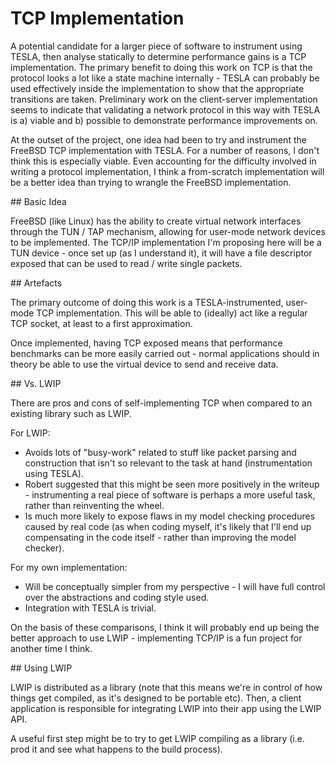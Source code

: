 # TCP Implementation

A potential candidate for a larger piece of software to instrument using TESLA,
then analyse statically to determine performance gains is a TCP implementation.
The primary benefit to doing this work on TCP is that the protocol looks a lot
like a state machine internally - TESLA can probably be used effectively inside
the implementation to show that the appropriate transitions are taken.
Preliminary work on the client-server implementation seems to indicate that
validating a network protocol in this way with TESLA is a) viable and b)
possible to demonstrate performance improvements on.

At the outset of the project, one idea had been to try and instrument the
FreeBSD TCP implementation with TESLA. For a number of reasons, I don't think
this is especially viable. Even accounting for the difficulty involved in
writing a protocol implementation, I think a from-scratch implementation will be
a better idea than trying to wrangle the FreeBSD implementation.

## Basic Idea

FreeBSD (like Linux) has the ability to create virtual network interfaces
through the TUN / TAP mechanism, allowing for user-mode network devices to be
implemented. The TCP/IP implementation I'm proposing here will be a TUN device -
once set up (as I understand it), it will have a file descriptor exposed that
can be used to read / write single packets.

## Artefacts

The primary outcome of doing this work is a TESLA-instrumented, user-mode TCP
implementation. This will be able to (ideally) act like a regular TCP socket, at
least to a first approximation.

Once implemented, having TCP exposed means that performance benchmarks can be
more easily carried out - normal applications should in theory be able to use
the virtual device to send and receive data.

## Vs. LWIP

There are pros and cons of self-implementing TCP when compared to an existing
library such as LWIP.

For LWIP:

* Avoids lots of "busy-work" related to stuff like packet parsing and
  construction that isn't so relevant to the task at hand (instrumentation using
  TESLA).
* Robert suggested that this might be seen more positively in the writeup -
  instrumenting a real piece of software is perhaps a more useful task, rather
  than reinventing the wheel.
* Is much more likely to expose flaws in my model checking procedures caused by
  real code (as when coding myself, it's likely that I'll end up compensating in
  the code itself - rather than improving the model checker).

For my own implementation:

* Will be conceptually simpler from my perspective - I will have full control
  over the abstractions and coding style used.
* Integration with TESLA is trivial.

On the basis of these comparisons, I think it will probably end up being the
better approach to use LWIP - implementing TCP/IP is a fun project for another
time I think.

## Using LWIP

LWIP is distributed as a library (note that this means we're in control of how
things get compiled, as it's designed to be portable etc). Then, a client
application is responsible for integrating LWIP into their app using the LWIP
API.

A useful first step might be to try to get LWIP compiling as a library (i.e.
prod it and see what happens to the build process).
